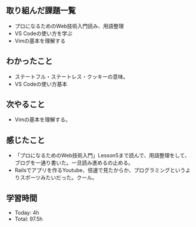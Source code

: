 ## 取り組んだ課題一覧
- プロになるためのWeb技術入門読み、用語整理
- VS Codeの使い方を学ぶ
- Vimの基本を理解する
## わかったこと
- ステートフル・ステートレス・クッキーの意味。
- VS Codeの使い方基本
## 次やること
- Vimの基本を理解する。
## 感じたこと
- 「プロになるためのWeb技術入門」Lesson5まで読んで、用語整理をして、ブログを一通り書いた。一旦読み進めるの止める。
- Railsでアプリを作るYoutube、倍速で見たからか、プログラミングというよりスポーツみたいだった。クール。
## 学習時間
- Today: 4h
- Total: 97.5h
